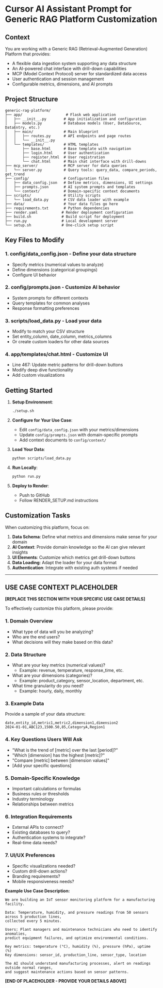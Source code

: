 # Cursor AI Assistant Prompt for Generic RAG Platform Customization

## Context

You are working with a Generic RAG (Retrieval-Augmented Generation) Platform that provides:
- A flexible data ingestion system supporting any data structure
- An AI-powered chat interface with drill-down capabilities
- MCP (Model Context Protocol) server for standardized data access
- User authentication and session management
- Configurable metrics, dimensions, and AI prompts

## Project Structure

```
generic-rag-platform/
├── app/                    # Flask web application
│   ├── __init__.py        # App initialization and configuration
│   ├── models.py          # Database models (User, DataSource, DataEntry, etc.)
│   ├── main/              # Main blueprint
│   │   ├── routes.py      # API endpoints and page routes
│   │   └── __init__.py    
│   └── templates/         # HTML templates
│       ├── base.html      # Base template with navigation
│       ├── login.html     # User authentication
│       ├── register.html  # User registration
│       └── chat.html      # Main chat interface with drill-downs
├── mcp_server/            # MCP server for data queries
│   └── server.py          # Query tools: query_data, compare_periods, get_trend
├── config/                # Configuration files
│   ├── data_config.json   # Define metrics, dimensions, UI settings
│   ├── prompts.json       # AI system prompts and templates
│   └── context/           # Domain-specific context documents
├── scripts/               # Utility scripts
│   └── load_data.py       # CSV data loader with example
├── data/                  # Your data files go here
├── requirements.txt       # Python dependencies
├── render.yaml           # Render deployment configuration
├── build.sh              # Build script for deployment
├── run.py                # Local development server
└── setup.sh              # One-click setup script
```

## Key Files to Modify

### 1. **config/data_config.json** - Define your data structure
- Specify metrics (numerical values to analyze)
- Define dimensions (categorical groupings)
- Configure UI behavior

### 2. **config/prompts.json** - Customize AI behavior
- System prompts for different contexts
- Query templates for common analyses
- Response formatting preferences

### 3. **scripts/load_data.py** - Load your data
- Modify to match your CSV structure
- Set entity_column, date_column, metrics_columns
- Or create custom loaders for other data sources

### 4. **app/templates/chat.html** - Customize UI
- Line 467: Update metric patterns for drill-down buttons
- Modify deep dive functionality
- Add custom visualizations

## Getting Started

1. **Setup Environment**:
   ```bash
   ./setup.sh
   ```

2. **Configure for Your Use Case**:
   - Edit `config/data_config.json` with your metrics/dimensions
   - Update `config/prompts.json` with domain-specific prompts
   - Add context documents to `config/context/`

3. **Load Your Data**:
   ```bash
   python scripts/load_data.py
   ```

4. **Run Locally**:
   ```bash
   python run.py
   ```

5. **Deploy to Render**:
   - Push to GitHub
   - Follow RENDER_SETUP.md instructions

## Customization Tasks

When customizing this platform, focus on:

1. **Data Schema**: Define what metrics and dimensions make sense for your domain
2. **AI Context**: Provide domain knowledge so the AI can give relevant insights
3. **UI Elements**: Customize which metrics get drill-down buttons
4. **Data Loading**: Adapt the loader for your data format
5. **Authentication**: Integrate with existing auth systems if needed

---

## USE CASE CONTEXT PLACEHOLDER

**[REPLACE THIS SECTION WITH YOUR SPECIFIC USE CASE DETAILS]**

To effectively customize this platform, please provide:

### 1. Domain Overview
- What type of data will you be analyzing?
- Who are the end users?
- What decisions will they make based on this data?

### 2. Data Structure
- What are your key metrics (numerical values)?
  - Example: revenue, temperature, response_time, etc.
- What are your dimensions (categories)?
  - Example: product_category, sensor_location, department, etc.
- What time granularity do you need?
  - Example: hourly, daily, monthly

### 3. Example Data
Provide a sample of your data structure:
```csv
date,entity_id,metric1,metric2,dimension1,dimension2
2024-01-01,ABC123,1500.50,85,CategoryA,Region1
```

### 4. Key Questions Users Will Ask
- "What is the trend of [metric] over the last [period]?"
- "Which [dimension] has the highest [metric]?"
- "Compare [metric] between [dimension values]"
- [Add your specific questions]

### 5. Domain-Specific Knowledge
- Important calculations or formulas
- Business rules or thresholds
- Industry terminology
- Relationships between metrics

### 6. Integration Requirements
- External APIs to connect?
- Existing databases to query?
- Authentication systems to integrate?
- Real-time data needs?

### 7. UI/UX Preferences
- Specific visualizations needed?
- Custom drill-down actions?
- Branding requirements?
- Mobile responsiveness needs?

**Example Use Case Description:**

```
We are building an IoT sensor monitoring platform for a manufacturing facility.

Data: Temperature, humidity, and pressure readings from 50 sensors across 5 production lines, 
collected every 5 minutes.

Users: Plant managers and maintenance technicians who need to identify anomalies, 
predict equipment failures, and optimize environmental conditions.

Key metrics: temperature (°C), humidity (%), pressure (hPa), uptime (%)
Key dimensions: sensor_id, production_line, sensor_type, location

The AI should understand manufacturing processes, alert on readings outside normal ranges, 
and suggest maintenance actions based on sensor patterns.
```

**[END OF PLACEHOLDER - PROVIDE YOUR DETAILS ABOVE]** 
